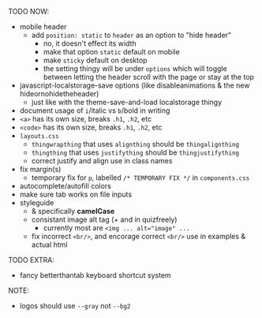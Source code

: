 TODO NOW:
- mobile header
  - add `position: static` to `header` as an option to "hide header"
    - no, it doesn't effect its width
    - make that option `static` default on mobile
    - make `sticky` default on desktop
    - the setting thingy will be under `options` which will toggle between letting the header scroll with the page or stay at the top
- javascript-localstorage-save options (like disableanimations & the new hideornohidetheheader)
  - just like with the theme-save-and-load localstorage thingy
- document usage of `i`/italic vs `b`/bold in writing
- `<a>` has its own size, breaks `.h1`, `.h2`, etc
- `<code>` has its own size, breaks `.h1`, `.h2`, etc
- `layouts.css`
  - `thingwrapthing` that uses `alignthing` should be `thingalignthing`
  - `thingthing` that uses `justifything` should be `thingjustifything`
  - correct justify and align use in class names
- fix margin(s)
  - temporary fix for `p`, labelled `/* TEMPORARY FIX */` in `components.css`
- autocomplete/autofill colors
- make sure tab works on file inputs
- styleguide
  - & specifically **camelCase**
  - consistant image alt tag (+ and in quizfreely)
    - currently most are `<img ... alt="image" ...`
  - fix incorrect `<br/>`, and encorage correct `<br/>` use in examples & actual html

TODO EXTRA:
- fancy betterthantab keyboard shortcut system

NOTE:
- logos should use `--gray` not `--bg2`
